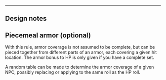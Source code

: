 ---
## Design notes

## Piecemeal armor (optional)
With this rule, armor coverage is not assumed to be complete, but can be pieced together from different parts of an armor, each covering a given hit location. The armor bonus to HP is only given if you have a complete set.

A random table can be made to determine the armor coverage of a given NPC, possibly replacing or applying to the same roll as the HP roll.